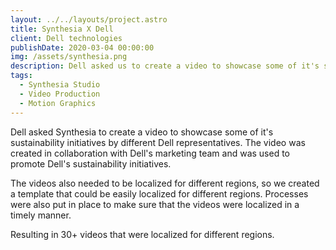 ```yaml
---
layout: ../../layouts/project.astro
title: Synthesia X Dell
client: Dell technologies
publishDate: 2020-03-04 00:00:00
img: /assets/synthesia.png
description: Dell asked us to create a video to showcase some of it's sustainability initiatives by different Dell representatives using Synthesia Studio.
tags:
  - Synthesia Studio
  - Video Production
  - Motion Graphics
---
```


Dell asked Synthesia to create a video to showcase some of it's sustainability initiatives by different Dell representatives. The video was created in collaboration with Dell's marketing team and was used to promote Dell's sustainability initiatives.

The videos also needed to be localized for different regions, so we created a template that could be easily localized for different regions. Processes were also put in place to make sure that the videos were localized in a timely manner.

Resulting in 30+ videos that were localized for different regions.